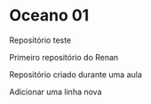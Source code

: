 # Oceano 01
 Repositório teste

 Primeiro repositório do Renan

 Repositório criado durante uma aula
 
 Adicionar uma linha nova
